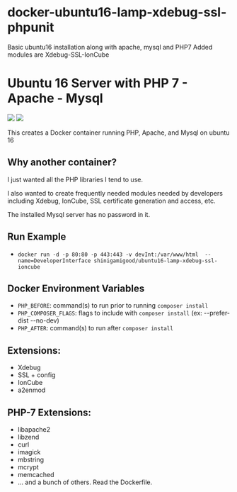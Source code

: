 # docker-ubuntu16-lamp-xdebug-ssl-phpunit
Basic ubuntu16 installation along with apache, mysql and PHP7 Added modules are Xdebug-SSL-IonCube

# Ubuntu 16 Server with PHP 7 - Apache - Mysql

[![](https://images.microbadger.com/badges/image/shinigamigood/docker-ubuntu16-lamp-xdebug-ssl-phpunit.svg)](https://microbadger.com/images/shinigamigood/docker-ubuntu16-lamp-xdebug-ssl-phpunit "Get your own image badge on microbadger.com") [![](https://images.microbadger.com/badges/version/shinigamigood/docker-ubuntu16-lamp-xdebug-ssl-phpunit.svg)](https://microbadger.com/images/shinigamigood/docker-ubuntu16-lamp-xdebug-ssl-phpunit "Get your own version badge on microbadger.com")

This creates a Docker container running PHP, Apache, and Mysql on ubuntu 16

## Why another container?  

I just wanted all the PHP libraries I tend to use.

 I also wanted to create frequently needed modules needed by developers including Xdebug, IonCube, SSL certificate generation and access, etc.

The installed Mysql server has no password in it.

## Run Example

- `docker run -d -p 80:80 -p 443:443 -v devInt:/var/www/html  --name=DeveloperInterface shinigamigood/ubuntu16-lamp-xdebug-ssl-ioncube`


## Docker Environment Variables

- `PHP_BEFORE`: command(s) to run prior to running `composer install` 
- `PHP_COMPOSER_FLAGS`: flags to include with `composer install` (ex: --prefer-dist --no-dev)
- `PHP_AFTER`: command(s) to run after `composer install`

##  Extensions:

- Xdebug
- SSL + config
- IonCube
- a2enmod

## PHP-7 Extensions:

- libapache2
- libzend
- curl
- imagick
- mbstring
- mcrypt
- memcached
- ... and a bunch of others.  Read the Dockerfile.
